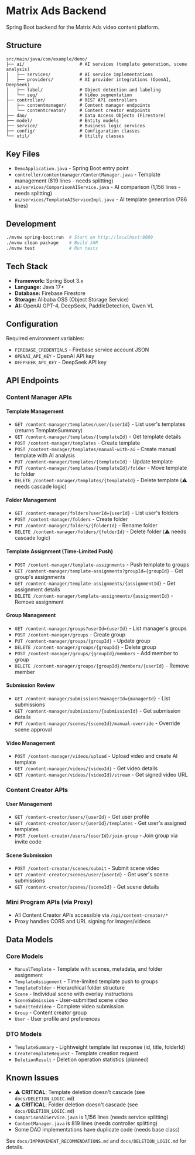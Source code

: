 # Matrix Ads Backend

Spring Boot backend for the Matrix Ads video content platform.

## Structure

```
src/main/java/com/example/demo/
├── ai/                     # AI services (template generation, scene analysis)
│   ├── services/           # AI service implementations
│   ├── providers/          # AI provider integrations (OpenAI, DeepSeek)
│   ├── label/              # Object detection and labeling
│   └── seg/                # Video segmentation
├── controller/             # REST API controllers
│   ├── contentmanager/     # Content manager endpoints
│   └── contentcreator/     # Content creator endpoints
├── dao/                    # Data Access Objects (Firestore)
├── model/                  # Entity models
├── service/                # Business logic services
├── config/                 # Configuration classes
└── util/                   # Utility classes
```

## Key Files

- `DemoApplication.java` - Spring Boot entry point
- `controller/contentmanager/ContentManager.java` - Template management (819 lines - needs splitting)
- `ai/services/ComparisonAIService.java` - AI comparison (1,156 lines - needs splitting)
- `ai/services/TemplateAIServiceImpl.java` - AI template generation (786 lines)

## Development

```bash
./mvnw spring-boot:run  # Start on http://localhost:8080
./mvnw clean package    # Build JAR
./mvnw test             # Run tests
```

## Tech Stack

- **Framework:** Spring Boot 3.x
- **Language:** Java 17+
- **Database:** Firebase Firestore
- **Storage:** Alibaba OSS (Object Storage Service)
- **AI:** OpenAI GPT-4, DeepSeek, PaddleDetection, Qwen VL

## Configuration

Required environment variables:
- `FIREBASE_CREDENTIALS` - Firebase service account JSON
- `OPENAI_API_KEY` - OpenAI API key
- `DEEPSEEK_API_KEY` - DeepSeek API key

## API Endpoints

### Content Manager APIs

#### Template Management
- `GET /content-manager/templates/user/{userId}` - List user's templates (returns TemplateSummary)
- `GET /content-manager/templates/{templateId}` - Get template details
- `POST /content-manager/templates` - Create template
- `POST /content-manager/templates/manual-with-ai` - Create manual template with AI analysis
- `PUT /content-manager/templates/{templateId}` - Update template
- `PUT /content-manager/templates/{templateId}/folder` - Move template to folder
- `DELETE /content-manager/templates/{templateId}` - Delete template (⚠️ needs cascade logic)

#### Folder Management
- `GET /content-manager/folders?userId={userId}` - List user's folders
- `POST /content-manager/folders` - Create folder
- `PUT /content-manager/folders/{folderId}` - Rename folder
- `DELETE /content-manager/folders/{folderId}` - Delete folder (⚠️ needs cascade logic)

#### Template Assignment (Time-Limited Push)
- `POST /content-manager/template-assignments` - Push template to groups
- `GET /content-manager/template-assignments?groupId={groupId}` - Get group's assignments
- `GET /content-manager/template-assignments/{assignmentId}` - Get assignment details
- `DELETE /content-manager/template-assignments/{assignmentId}` - Remove assignment

#### Group Management
- `GET /content-manager/groups?userId={userId}` - List manager's groups
- `POST /content-manager/groups` - Create group
- `PUT /content-manager/groups/{groupId}` - Update group
- `DELETE /content-manager/groups/{groupId}` - Delete group
- `POST /content-manager/groups/{groupId}/members` - Add member to group
- `DELETE /content-manager/groups/{groupId}/members/{userId}` - Remove member

#### Submission Review
- `GET /content-manager/submissions?managerId={managerId}` - List submissions
- `GET /content-manager/submissions/{submissionId}` - Get submission details
- `PUT /content-manager/scenes/{sceneId}/manual-override` - Override scene approval

#### Video Management
- `POST /content-manager/videos/upload` - Upload video and create AI template
- `GET /content-manager/videos/{videoId}` - Get video details
- `GET /content-manager/videos/{videoId}/stream` - Get signed video URL

### Content Creator APIs

#### User Management
- `GET /content-creator/users/{userId}` - Get user profile
- `GET /content-creator/users/{userId}/templates` - Get user's assigned templates
- `POST /content-creator/users/{userId}/join-group` - Join group via invite code

#### Scene Submission
- `POST /content-creator/scenes/submit` - Submit scene video
- `GET /content-creator/scenes/user/{userId}` - Get user's scene submissions
- `GET /content-creator/scenes/{sceneId}` - Get scene details

### Mini Program APIs (via Proxy)
- All Content Creator APIs accessible via `/api/content-creator/*`
- Proxy handles CORS and URL signing for images/videos

## Data Models

### Core Models
- `ManualTemplate` - Template with scenes, metadata, and folder assignment
- `TemplateAssignment` - Time-limited template push to groups
- `TemplateFolder` - Hierarchical folder structure
- `Scene` - Individual scene with overlay instructions
- `SceneSubmission` - User-submitted scene video
- `SubmittedVideo` - Complete video submission
- `Group` - Content creator group
- `User` - User profile and preferences

### DTO Models
- `TemplateSummary` - Lightweight template list response (id, title, folderId)
- `CreateTemplateRequest` - Template creation request
- `DeletionResult` - Deletion operation statistics (planned)

## Known Issues

- ⚠️ **CRITICAL**: Template deletion doesn't cascade (see `docs/DELETION_LOGIC.md`)
- ⚠️ **CRITICAL**: Folder deletion doesn't cascade (see `docs/DELETION_LOGIC.md`)
- `ComparisonAIService.java` is 1,156 lines (needs service splitting)
- `ContentManager.java` is 819 lines (needs controller splitting)
- Some DAO implementations have duplicate code (needs base class)

See `docs/IMPROVEMENT_RECOMMENDATIONS.md` and `docs/DELETION_LOGIC.md` for details.

